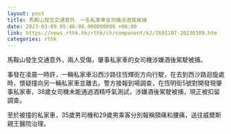 ```yaml
---
layout: post
title: 馬鞍山發生交通意外　一名私家車女司機涉酒駕被捕
date: 2023-03-09 05:46:08.000000000 +08:00
link: https://news.rthk.hk/rthk/ch/component/k2/1691107-20230309.htm
categories: rthk
---
```


馬鞍山發生交通意外，兩人受傷，肇事私家車的女司機涉嫌酒後駕駛被捕。

事發在凌晨一時許，一輛私家車沿西沙路往恆輝街方向行駛，在去到西沙路迴旋處時，懷疑撞向另一輛私家車並離去。警方接報到場調查，在恆明街5號對開發現肇事私家車，38歲女司機未能通過酒精呼氣測試，涉嫌酒後駕駛被捕，現正被扣留調查。

至於被撞的私家車，35歲男司機和29歲男乘客分別報稱頸痛和腰痛，送往威爾斯親王醫院治理。

